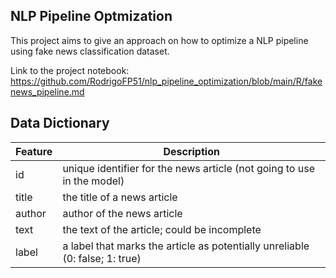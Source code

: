 
<!-- README.md is generated from README.Rmd. Please edit that file -->

## NLP Pipeline Optmization

This project aims to give an approach on how to optimize a NLP pipeline using
fake news classification dataset.

Link to the project notebook: https://github.com/RodrigoFP51/nlp_pipeline_optimization/blob/main/R/fakenews_pipeline.md

## Data Dictionary

| Feature | Description |
|--- |-------|
| id | unique identifier for the news article (not going to use in the model) |
| title | the title of a news article |
| author | author of the news article |
| text | the text of the article; could be incomplete |
| label | a label that marks the article as potentially unreliable (0: false; 1: true) |
